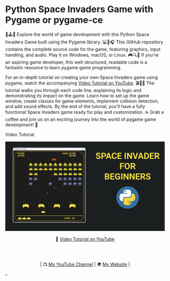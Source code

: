 # Python Space Invaders Game with Pygame or pygame-ce

🚀🕹️🐍 Explore the world of game development with this Python Space Invaders Game built using the Pygame library. 💻🎨🎧 This GitHub repository contains the complete source code for the game, featuring graphics, input handling, and audio. Play it on Windows, macOS, or Linux. 🎮🔍📖 If you're an aspiring game developer, this well-structured, readable code is a fantastic resource to learn pygame game programming.

For an in-depth tutorial on creating your own Space Invaders game using pygame, watch the accompanying <a href="https://youtu.be/PFMoo_dvhyw">Video Tutorial on YouTube</a>. 🎬👨‍💻 The tutorial walks you through each code line, explaining its logic and demonstrating its impact on the game. Learn how to set up the game window, create classes for game elements, implement collision detection, and add sound effects. By the end of the tutorial, you'll have a fully functional Space Invaders game ready for play and customization. ☕ Grab a coffee and join us on an exciting journey into the world of pygame game development! 🌌

Video Tutorial
<p align="center">
  <img src="preview.jpg" alt="" width="960">
</p>
<p align="center">
🎥 <a href="https://youtu.be/PFMoo_dvhyw">Video Tutorial on YouTube</a>
</p>
<br>
<br>
<p align="center">
| 📺 <a href="https://www.youtube.com/channel/UC3ivOTE5EgpmF2DHLBmWIWg">My YouTube Channel</a>
| 🌍 <a href="http://www.educ8s.tv">My Website</a> | <br>
</p>"

